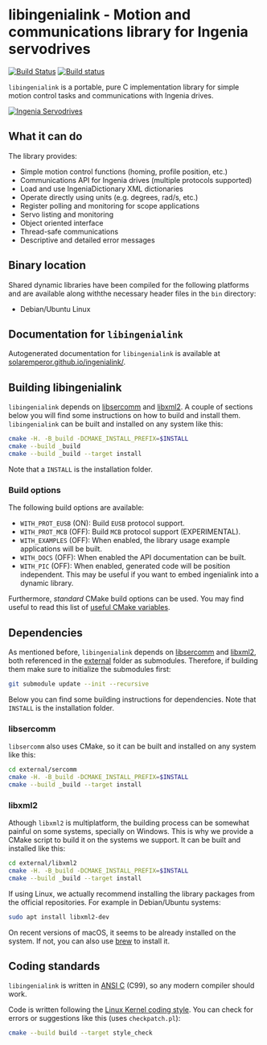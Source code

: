 # libingenialink - Motion and communications library for Ingenia servodrives

[![Build Status](https://travis-ci.org/ingeniamc/ingenialink.svg?branch=master)](https://travis-ci.org/ingeniamc/ingenialink)
[![Build status](https://ci.appveyor.com/api/projects/status/wjysv351u0of92xt?svg=true)](https://ci.appveyor.com/project/gmarull/ingenialink)

`libingenialink` is a portable, pure C implementation library for simple motion
control tasks and communications with Ingenia drives.

[![Ingenia Servodrives](https://s3.eu-central-1.amazonaws.com/ingeniamc-cdn/images/all-servodrives.png)](http://www.ingeniamc.com)

## What it can do

The library provides:

* Simple motion control functions (homing, profile position, etc.)
* Communications API for Ingenia drives (multiple protocols supported)
* Load and use IngeniaDictionary XML dictionaries
* Operate directly using units (e.g. degrees, rad/s, etc.)
* Register polling and monitoring for scope applications
* Servo listing and monitoring
* Object oriented interface
* Thread-safe communications
* Descriptive and detailed error messages

## Binary location
Shared dynamic libraries have been compiled for the following platforms and are available along withthe necessary header files in the `bin` directory:
* Debian/Ubuntu Linux

## Documentation for `libingenialink`
Autogenerated documentation for `libingenialink` is available at [solaremperor.github.io/ingenialink/](https://solaremperor.github.io/ingenialink/).


## Building libingenialink

`libingenialink` depends on [libsercomm][sercomm] and [libxml2][libxml2]. A
couple of sections below you will find some instructions on how to build and
install them. `libingenialink` can be built and installed on any system like
this:

```sh
cmake -H. -B_build -DCMAKE_INSTALL_PREFIX=$INSTALL
cmake --build _build
cmake --build _build --target install
```

Note that a `INSTALL` is the installation folder.

[sercomm]: https://github.com/ingeniamc/sercomm
[libxml2]: https://xmlsoft.org

### Build options

The following build options are available:

- `WITH_PROT_EUSB` (ON): Build `EUSB` protocol support.
- `WITH_PROT_MCB` (OFF): Build `MCB` protocol support (EXPERIMENTAL).
- `WITH_EXAMPLES` (OFF): When enabled, the library usage example applications
  will be built.
- `WITH_DOCS` (OFF): When enabled the API documentation can be built.
- `WITH_PIC` (OFF): When enabled, generated code will be position independent.
  This may be useful if you want to embed ingenialink into a dynamic library.

Furthermore, *standard* CMake build options can be used. You may find useful to
read this list of [useful CMake variables][cmakeuseful].

[cmakeuseful]: https://cmake.org/Wiki/CMake_Useful_Variables

## Dependencies

As mentioned before, `libingenialink` depends on [libsercomm][sercomm] and
[libxml2][libxml2], both referenced in the [external][external] folder as
submodules. Therefore, if building them make sure to initialize the submodules
first:

```sh
git submodule update --init --recursive
```

Below you can find some building instructions for dependencies. Note that
`INSTALL` is the installation folder.

[sercomm]: https://github.com/ingeniamc/sercomm
[libxml2]: https://xmlsoft.org
[external]: https://github.com/ingeniamc/ingenialink/tree/master/external

### libsercomm

`libsercomm` also uses CMake, so it can be built and installed on any system
like this:

```sh
cd external/sercomm
cmake -H. -B_build -DCMAKE_INSTALL_PREFIX=$INSTALL
cmake --build _build --target install
```

### libxml2

Athough `libxml2` is multiplatform, the building process can be somewhat painful
on some systems, specially on Windows. This is why we provide a CMake script
to build it on the systems we support. It can be built and installed like this:

```sh
cd external/libxml2
cmake -H. -B_build -DCMAKE_INSTALL_PREFIX=$INSTALL
cmake --build _build --target install
```

If using Linux, we actually recommend installing the library packages from
the official repositories. For example in Debian/Ubuntu systems:

```sh
sudo apt install libxml2-dev
```

On recent versions of macOS, it seems to be already installed on the system. If
not, you can also use [brew][brew] to install it.

[brew]: https://brew.sh

## Coding standards

`libingenialink` is written in [ANSI C][ansic] (C99), so any modern compiler
should work.

Code is written following the [Linux Kernel coding style][kernelstyle]. You can
check for errors or suggestions like this (uses `checkpatch.pl`):

```sh
cmake --build build --target style_check
```

[ansic]: http://en.wikipedia.org/wiki/ANSI_C
[kernelstyle]: https://www.kernel.org/doc/html/latest/process/coding-style.html
